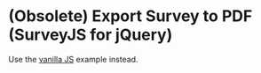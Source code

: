 # (Obsolete) Export Survey to PDF (SurveyJS for jQuery)

Use the [vanilla JS](../html-css-js/) example instead.
